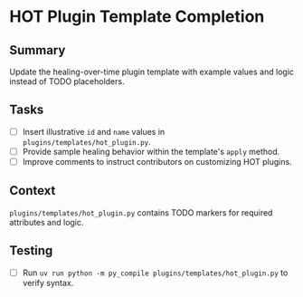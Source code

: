 # HOT Plugin Template Completion

## Summary
Update the healing-over-time plugin template with example values and logic instead of TODO placeholders.

## Tasks
- [ ] Insert illustrative `id` and `name` values in `plugins/templates/hot_plugin.py`.
- [ ] Provide sample healing behavior within the template's `apply` method.
- [ ] Improve comments to instruct contributors on customizing HOT plugins.

## Context
`plugins/templates/hot_plugin.py` contains TODO markers for required attributes and logic.

## Testing
- [ ] Run `uv run python -m py_compile plugins/templates/hot_plugin.py` to verify syntax.
